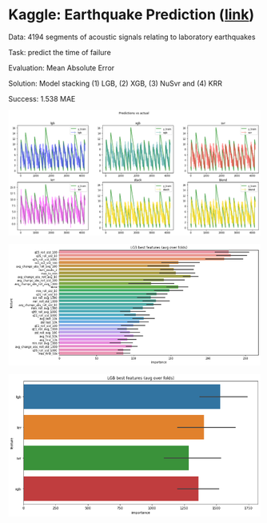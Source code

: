 # Kaggle: Earthquake Prediction ([link](https://www.kaggle.com/c/LANL-Earthquake-Prediction/overview))

Data: 4194 segments of acoustic signals relating to laboratory earthquakes

Task: predict the time of failure

Evaluation: Mean Absolute Error

Solution: Model stacking (1) LGB, (2) XGB, (3) NuSvr and (4) KRR

Success: 1.538 MAE

![](predictions.png)

![](feature_importance.png)

![](feature_importance_stack.png)
